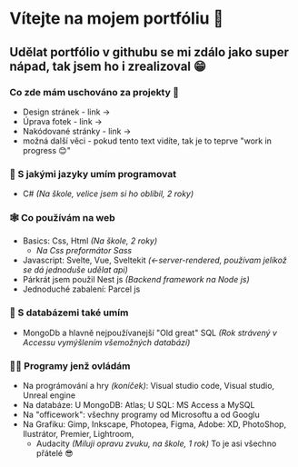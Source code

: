# Vítejte na mojem portfóliu 📖
## Udělat portfólio v githubu se mi zdálo jako super nápad, tak jsem ho i zrealizoval 😁
### Co zde mám uschováno za projekty 👀
* Design stránek - link ->
* Úprava fotek - link ->
* Nakódované stránky - link ->
* možná další věci - pokud tento text vidíte, tak je to teprve "work in progress 😊"
### 💪 S jakými jazyky umím programovat
* C# *(Na škole, velice jsem si ho oblíbil, 2 roky)*
### 🕸️ Co používám na web
* Basics: Css, Html *(Na škole, 2 roky)*
  - *Na Css preformátor Sass*
* Javascript: Svelte, Vue, Sveltekit *(<-server-rendered, používam jelikož se dá jednoduše udělat api)*
* Párkrát jsem použil Nest js *(Backend framework na Node js)*
* Jednoduché zabalení: Parcel js
### 📅 S databázemi také umím
* MongoDb a hlavně nejpoužívanejší "Old great" SQL *(Rok strávený v Accessu vymýšlením všemožných databází)*
### 🧑‍💻 Programy jenž ovládám 
* Na prográmování a hry *(koníček)*: Visual studio code, Visual studio, Unreal engine
* Na databáze: U MongoDB: Atlas; U SQL: MS Access a MySQL
* Na "officework": všechny programy od Microsoftu a od Googlu
* Na Grafiku: Gimp, Inkscape, Photopea, Figma, Adobe: XD, PhotoShop, Ilustrátor, Premier, Lightroom, 
  - Audacity *(Miluji opravu zvuku, na škole, 1 rok)*
To je asi všechno přátelé 😎
